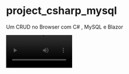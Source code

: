 # project_csharp_mysql
Um CRUD no Browser com C# , MySQL e Blazor 

<video src="video.mp4" width=180/>
